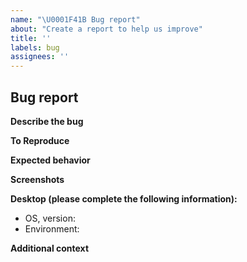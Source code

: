 ```yaml
---
name: "\U0001F41B Bug report"
about: "Create a report to help us improve"
title: ''
labels: bug
assignees: ''
---
```


## Bug report

<!-- Before creating a bug report, check if there is already an open issue about the bug -->

**Describe the bug**

<!-- A clear and concise description of what the bug is. -->

**To Reproduce**

<!-- Steps to reproduce the behavior: -->

**Expected behavior**

<!-- A clear and concise description of what you expected to happen. -->

**Screenshots**

<!-- If applicable, add screenshots to help explain your problem. -->

**Desktop (please complete the following information):**

- OS, version:
- Environment:

**Additional context**

<!-- Add any other context about the problem or helpful links here. -->